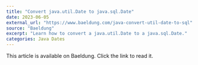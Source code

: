 ```yaml
---
title: "Convert java.util.Date to java.sql.Date"
date: 2023-06-05
external_url: "https://www.baeldung.com/java-convert-util-date-to-sql"
source: "Baeldung"
excerpt: "Learn how to convert a java.util.Date to a java.sql.Date."
categories: Java Dates
---
```


This article is available on Baeldung. Click the link to read it. 